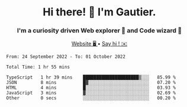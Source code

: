 <h1 align="center">Hi there! 👋 I'm Gautier.</h1>
<h3 align="center">I'm a curiosity driven Web explorer 🚀 and Code wizard 🧙</h3>

<p align="center">
  <a href="http://xisabla.pro">Website 🖥️ </a> •
  <a href="mailto:xisabla.dev@gmail.com">Say hi ! ✉️</a>
</p>

<!--START_SECTION:waka-->

```text
From: 24 September 2022 - To: 01 October 2022

Total Time: 1 hr 55 mins

TypeScript   1 hr 39 mins    █████████████████████▒░░░   85.99 %
JSON         8 mins          █▓░░░░░░░░░░░░░░░░░░░░░░░   07.20 %
HTML         4 mins          █░░░░░░░░░░░░░░░░░░░░░░░░   03.93 %
JavaScript   3 mins          ▓░░░░░░░░░░░░░░░░░░░░░░░░   02.69 %
Other        0 secs          ░░░░░░░░░░░░░░░░░░░░░░░░░   00.20 %
```

<!--END_SECTION:waka-->
